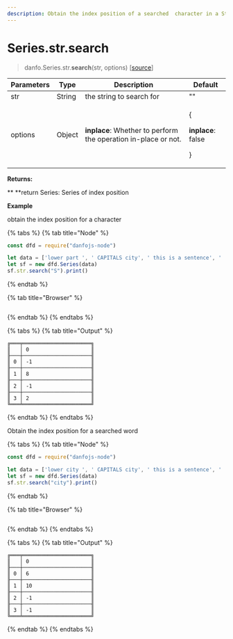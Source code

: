 ```yaml
---
description: Obtain the index position of a searched  character in a String
---
```


# Series.str.search

> danfo.Series.str.**search**(str, options)    \[[source](https://github.com/opensource9ja/danfojs/blob/master/danfojs/src/core/strings.js#L220)]



| Parameters | Type   | Description                                                     | Default                                                |
| ---------- | ------ | --------------------------------------------------------------- | ------------------------------------------------------ |
| str        | String | the string to search for                                        | ""                                                     |
| options    | Object | **inplace**: Whether to perform the operation in-place or not.  | <p>{</p><p><strong>inplace</strong>: false</p><p>}</p> |

**Returns:**

**     **return Series: Series of index position

**Example**

obtain the index position for a character

{% tabs %}
{% tab title="Node" %}
```javascript
const dfd = require("danfojs-node")

let data = ['lower part ', ' CAPITALS city', ' this is a sentence', '  SwAp CaSe']
let sf = new dfd.Series(data)
sf.str.search("S").print()
```
{% endtab %}

{% tab title="Browser" %}
```
```
{% endtab %}
{% endtabs %}

{% tabs %}
{% tab title="Output" %}
```
╔═══╤══════════════════════╗
║   │ 0                    ║
╟───┼──────────────────────╢
║ 0 │ -1                   ║
╟───┼──────────────────────╢
║ 1 │ 8                    ║
╟───┼──────────────────────╢
║ 2 │ -1                   ║
╟───┼──────────────────────╢
║ 3 │ 2                    ║
╚═══╧══════════════════════╝
```
{% endtab %}
{% endtabs %}

Obtain the index position for a searched word

{% tabs %}
{% tab title="Node" %}
```javascript
const dfd = require("danfojs-node")

let data = ['lower city ', ' CAPITALS city', ' this is a sentence', '  SwAp CaSe']
let sf = new dfd.Series(data)
sf.str.search("city").print()
```
{% endtab %}

{% tab title="Browser" %}
```
```
{% endtab %}
{% endtabs %}

{% tabs %}
{% tab title="Output" %}
```
╔═══╤══════════════════════╗
║   │ 0                    ║
╟───┼──────────────────────╢
║ 0 │ 6                    ║
╟───┼──────────────────────╢
║ 1 │ 10                   ║
╟───┼──────────────────────╢
║ 2 │ -1                   ║
╟───┼──────────────────────╢
║ 3 │ -1                   ║
╚═══╧══════════════════════╝
```
{% endtab %}
{% endtabs %}
